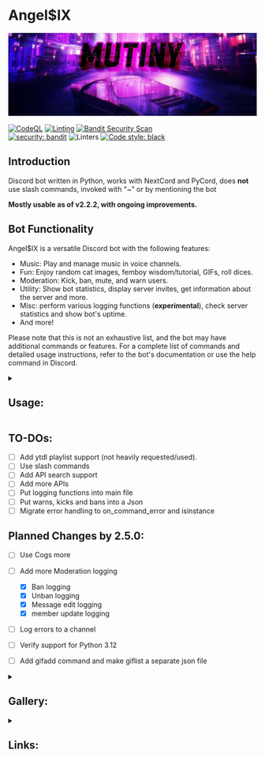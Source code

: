 # Angel$IX

![](assets/image.png)

[![CodeQL](https://github.com/maj113/Angel6/actions/workflows/codeql.yml/badge.svg)](https://github.com/maj113/Angel6/actions/workflows/codeql.yml)
[![Linting](https://github.com/maj113/Angel6/actions/workflows/linters.yml/badge.svg)](https://github.com/maj113/Angel6/actions/workflows/linters.yml)
[![Bandit Security Scan](https://github.com/maj113/Angel6/actions/workflows/bandit.yml/badge.svg)](https://github.com/maj113/Angel6/actions/workflows/bandit.yml)  
[![security: bandit](https://img.shields.io/badge/security-bandit-yellow.svg)](https://github.com/PyCQA/bandit)
![Linters](https://img.shields.io/badge/Linters:-Pylint,_Ruff-pink)
[![Code style: black](https://img.shields.io/badge/code%20style-black-000000.svg)](https://github.com/psf/black)

## Introduction

Discord bot written in Python, works with NextCord and PyCord, does **not** use slash commands, invoked with "~" or by mentioning the bot

**Mostly usable as of v2.2.2, with ongoing improvements.**

## Bot Functionality

Angel$IX is a versatile Discord bot with the following features:

- Music: Play and manage music in voice channels.
- Fun: Enjoy random cat images, femboy wisdom/tutorial, GIFs, roll dices.
- Moderation: Kick, ban, mute, and warn users.
- Utility: Show bot statistics, display server invites, get information about the server and more.
- Misc: perform various logging functions (**experimental**), check server statistics and show bot's uptime.
- And more!

Please note that this is not an exhaustive list, and the bot may have additional commands or features. For a complete list of commands and detailed usage instructions, refer to the bot's documentation or use the help command in Discord.

<details>
<summary><h2>Usage:</h2></summary>

To set up and run Angel$IX for the first time, follow these steps:

1. Make sure you have **Python 3.11+** installed.
    > it may work with older python versions however I offer **no** support for those nor do I guarantee compatibility
    
2. Clone the repository and navigate to the project directory.

3. Install the required dependencies by running the following command:
    > `pip install -r requirements.txt`
    
4. Rename the `.env_example` file to `.env` and make sure to add your `token`.

5. Run the `angel6-rewrite.py` script using the following command: `python angel6-rewrite.py` (depending on the OS you may need to launch it with `python3`)
   > **Note**  
   > The script will perform the first time setup, where you'll be prompted to input various channel IDs.

6. Once the setup is complete, the bot will automatically reboot. You'll see the message "Setup complete, Rebooting" in the console.
    > **Warning**  
    > If the bot goes back to the input logging/join/leave/general channel ID restart the bot manually.  
    > But if it shows `Input channel ID: ` this is okay as it's the channel selector for talking thru the bot

7. The bot is now ready to use. It will log in to Discord and display information about its settings and status.

    - The bot version will be displayed.
    - The logging channel, join/leave channel, and general channel will be mentioned.
    - The API latency will be shown.
    - Credits and additional information may also be sent to the logging channel.

8. You should now be able to interact with the bot using its available commands in Discord.

</details>

## TO-DOs:

- [ ] Add ytdl playlist support (not heavily requested/used).
- [ ] Use slash commands
- [ ] Add API search support
- [ ] Add more APIs
- [ ] Put logging functions into main file
- [ ] Put warns, kicks and bans into a Json
- [ ] Migrate error handling to on_command_error and isinstance

## Planned Changes by 2.5.0:

- [ ] Use Cogs more
- [ ] Add more Moderation logging
      
  - [x] Ban logging
  - [x] Unban logging
  - [x] Message edit logging
  - [x] member update logging

- [ ] Log errors to a channel 
- [ ] Verify support for Python 3.12
- [ ] Add gifadd command and make giflist a separate json file

<details>
<summary><h2>Gallery:</h2></summary>

  <details>
    <summary>Ping:</summary>
    <img src="assets/ping.gif" width="300">
  </details>
  
  <details>
    <summary>Gifs:</summary>
    <img src="assets/giflist-send.gif" width="400">
  </details>
  
  <details>
    <summary>Chat thru the bot:</summary>
    <img src="assets/asbotmain.gif" width="700">
  </details>
  
  <details>
    <summary>Enable/disable Asbot extension:</summary>
    <img src="assets/asbot.gif" width="700">
  </details>
  
  <details>
    <summary>On bootup:</summary>
    <img src="assets/onready.png">
  </details>
  
  <details>
    <summary>Stats:</summary>
    <img src="assets/stats.png">
  </details>
  
  <details>
    <summary>Roll:</summary>
    <img src="assets/roll.png">
  </details>
  
  <details>
    <summary>Serverinfo:</summary>
    <img src="assets/serverinfo.png">
  </details>
  
  <details>
    <summary>Userinfo:</summary>
    <img src="assets/userinfo.png">
  </details>
  
  <details>
    <summary>Deleted messages logging:</summary>
    <img src="assets/onmsg_delete.png">
  </details>
  
</details>

<details>
<summary><h2>Links:</h2></summary>

### Here are some useful links related to Angel$IX or me:

Join the official [Discord](https://discord.gg/Ry2HqGqT2K) server for support related to Angel$IX.

Follow me on [Twitter](https://twitter.com/may113_Mutiny) for the latest news and announcements. 

Feel free to explore these links to stay updated with the latest news and announcements!

</details>
